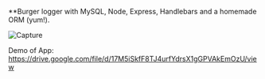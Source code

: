 **Burger logger with MySQL, Node, Express, Handlebars and a homemade ORM (yum!).

![Capture](https://user-images.githubusercontent.com/35935840/59152282-d89f3b00-8a0e-11e9-88d5-7ceff0803b1b.PNG)

Demo of App: https://drive.google.com/file/d/17M5iSkfF8TJ4urfYdrsX1gGPVAkEmOzU/view